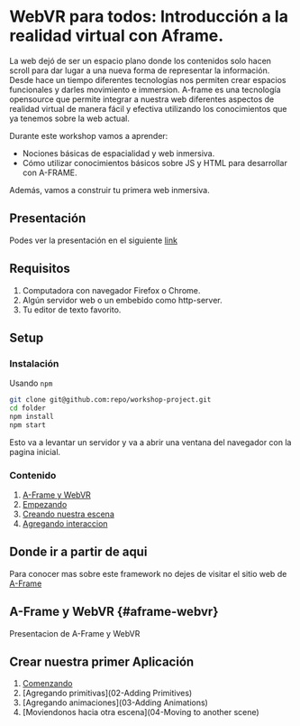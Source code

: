 # WebVR para todos: Introducción a la realidad virtual con Aframe.


La web dejó de ser un espacio plano donde los contenidos solo hacen scroll para dar lugar a una nueva forma de representar la información. Desde hace un tiempo diferentes tecnologías nos permiten crear espacios funcionales y darles movimiento e immersion.
A-frame es una tecnología opensource que permite integrar a nuestra web diferentes aspectos de realidad virtual de manera fácil y efectiva utilizando los conocimientos que ya tenemos sobre la web actual.

Durante este workshop vamos a aprender:<br/>
* Nociones básicas de espacialidad y web inmersiva. <br/>
* Cómo utilizar conocimientos básicos sobre JS y HTML para desarrollar con A-FRAME. <br/>

Además, vamos a construir tu primera web inmersiva.

## Presentación

Podes ver la presentación en el siguiente [link](linkpresentacion.com)

## Requisitos
1. Computadora con navegador Firefox o Chrome.
2. Algún servidor web o un embebido como http-server.
3. Tu editor de texto favorito.

## Setup

### Instalación

Usando `npm`

```bash
git clone git@github.com:repo/workshop-project.git
cd folder
npm install
npm start
```

Esto va a levantar un servidor y va a abrir una ventana del navegador con la pagina inicial.

### Contenido

1. [A-Frame y WebVR](#aframe-webvr)
2. [Empezando](#empezando)
3. [Creando nuestra escena](#nuestra-escena)
4. [Agregando interaccion](#interaccion)

## Donde ir a partir de aqui
Para conocer mas sobre este framework no dejes de visitar el sitio web de [A-Frame](https://www.aframe.io)



## A-Frame y WebVR {#aframe-webvr}

Presentacion de A-Frame y WebVR


## Crear nuestra primer Aplicación

1. [Comenzando](https://github.com/manup15/A-Frame-Now/tree/master/01-Getting%20Started)
2. [Agregando primitivas](02-Adding Primitives)
3. [Agregando animaciones](03-Adding Animations)
4. [Moviendonos hacia otra escena](04-Moving to another scene)
